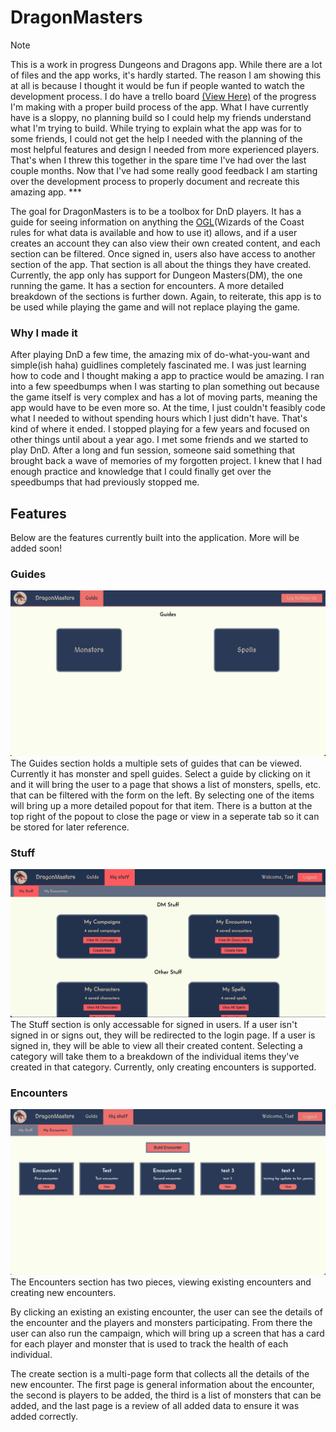 # DragonMasters

>[!NOTE]
>This is a work in progress Dungeons and Dragons app. While there are a lot of files and the app works, it's hardly started. The reason I am showing this at all is because I thought it would be fun if people wanted to watch the development process. I do have a trello board [(View Here)](https://trello.com/invite/b/92gHsvbB/ATTI2b9da9185422a49dd103eab06447d858ABA8FA1F/dragonmaster) of the progress I'm making with a proper build process of the app. What I have currently have is a sloppy, no planning build so I could help my friends understand what I'm trying to build. While trying to explain what the app was for to some friends, I could not get the help I needed with the planning of the most helpful features and design I needed from more experienced players. That's when I threw this together in the spare time I've had over the last couple months. Now that I've had some really good feedback I am starting over the development process to properly document and recreate this amazing app. ***

The goal for DragonMasters is to be a toolbox for DnD players. It has a guide for seeing information on anything the [OGL](https://www.dndbeyond.com/attachments/39j2li89/SRD5.1-CCBY4.0License.pdf)(Wizards of the Coast rules for what data is available and how to use it) allows, and if a user creates an account they can also view their own created content, and each section can be filtered. Once signed in, users also have access to another section of the app. That section is all about the things they have created. Currently, the app only has support for Dungeon Masters(DM), the one running the game. It has a section for encounters. A more detailed breakdown of the sections is further down. Again, to reiterate, this app is to be used while playing the game and will not replace playing the game.

### Why I made it
After playing DnD a few time, the amazing mix of do-what-you-want and simple(ish haha) guidlines completely fascinated me. I was just learning how to code and I thought making a app to practice would be amazing. I ran into a few speedbumps when I was starting to plan something out because the game itself is very complex and has a lot of moving parts, meaning the app would have to be even more so. At the time, I just couldn't feasibly code what I needed to without spending hours which I just didn't have. That's kind of where it ended. I stopped playing for a few years and focused on other things until about a year ago. I met some friends and we started to play DnD. After a long and fun session, someone said something that brought back a wave of memories of my forgotten project. I knew that I had enough practice and knowledge that I could finally get over the speedbumps that had previously stopped me.

## Features
Below are the features currently built into the application. More will be added soon!

### Guides
![Guides screenshot](./imgs/guides.png)
The Guides section holds a multiple sets of guides that can be viewed. Currently it has monster and spell guides. Select a guide by clicking on it and it will bring the user to a page that shows a list of monsters, spells, etc. that can be filtered with the form on the left. By selecting one of the items will bring up a more detailed popout for that item. There is a button at the top right of the popout to close the page or view in a seperate tab so it can be stored for later reference.

### Stuff
![Stuff Screenshot](./imgs/stuff.png)
The Stuff section is only accessable for signed in users. If a user isn't signed in or signs out, they will be redirected to the  login page. If a user is signed in, they will be able to view all their created content. Selecting a category will take them to a breakdown of the individual items they've created in that category. Currently, only creating encounters is supported.

### Encounters
![Encounters Screenshot](./imgs/encounters.png)
The Encounters section has two pieces, viewing existing encounters and creating new encounters. 

By clicking an existing an existing encounter, the user can see the details of the encounter and the players and monsters participating. From there the user can also run the campaign, which will bring up a screen that has a card for each player and monster that is used to track the health of each individual.

The create section is a multi-page form that collects all the details of the new encounter. The first page is general information about the encounter, the second is players to be added, the third is a list of monsters that can be added, and the last page is a review of all added data to ensure it was added correctly.